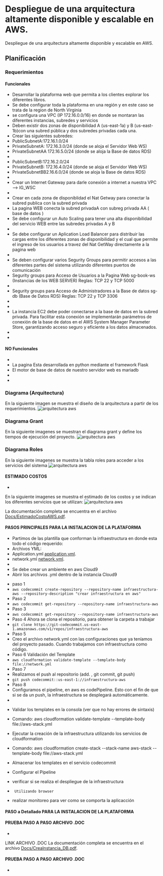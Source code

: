 # Despliegue de una arquitectura altamente disponible y escalable en AWS. 
Despliegue de una arquitectura altamente disponible y escalable en AWS. 

## Planificación

### Requerimientos
#### Funcionales
*  Desarrollar la plataforma web que permita a los clientes explorar los diferentes libros.
*  Se debe configurar toda la plataforma en una región y en este caso se trata de la region de North Virginia
*  se configura una VPC (IP 172.16.0.0/16) en donde se montaran las diferentes instancias, subredes y servicios
*  Deben existir dos zonas de disponibilidad A (us-east-1a) y B (us-east-1b)con una subred pública y dos subredes privadas cada una.
*  Crear las siguientes subredes:
*  PublicSubnetA:172.16.1.0/24
*  PrivateSubnetA: 172.16.3.0/24 (donde se aloja el Servidor Web WS)
*  PrivateSubnetAA 172.16.5.0/24 (donde se aloja la Base de datos RDS)
*
*  PublicSubnetB:172.16.2.0/24
*  PrivateSubnetB: 172.16.4.0/24 (donde se aloja el Servidor Web WS)
*  PrivateSubnetBB2.16.6.0/24 (donde se aloja la Base de datos RDS)
*
* Crear un Internet Gateway para darle conexión a internet a nuestra VPC --> IG_WSC
*
* Crear en cada zona de disponiblidad el Nat Getway para conectar la subred publica con la subred privada
* La pagina WEB conecta la subred privadaA con subreg privada AA ( base de datos )
* Se debe configurar un Auto Scaling para tener una alta disponibilidad del servicio WEB entre las subredes privadas A y B
*
* Se debe configurar un Aplication Load Balancer para distribuir las cargas entre los diferentes zonas de disponibilidad y el cual que permite el ingreso de los usuarios a travez del Nat GetWay directamente a la pagina web
*
* Se deben configurar varios Segurity Groups para permitir accesos a las diferentes partes del sistema utilizando diferentes puertos de comunicación
* Segurity groups para Acceso de Usuarios a la Pagina Web sg-book-ws (Instancias de los WEB SERVER) Reglas: TCP 22 y TCP 5000
*
* Segurity groups para Acceso de Administradores a la Base de datos sg-db (Base de Datos RDS) Reglas:  TCP 22 y TCP 3306
*
*
* La instancia EC2 debe poder conectarse a la base de datos en la subred privada. Para facilitar esta conexión se implementarán parámetros de conexión de la base de datos en el AWS System Manager Parameter Store, garantizando acceso seguro y eficiente a los datos almacenados.
*
*
#### NO Funcionales
*
* La pagina Esta desarrollada en python mediante el framework Flask
* El motor de base de datos de nuestro servidor web es mariadb
*
*  
### Diagrama (Arquitectura)

En la siguiente imagen se muestra el diseño de la arquitectura a partir de los requerimientos. 
![arquitectura aws](img/Arquitectura.png)

### Diagrama Grant

En la siguiente imagenes se muestran el diagrama grant y define los tiempos de ejecución del proyecto. 
![arquitectura aws](img/Grant-G2.png)


### Diagrama Roles

En la siguiente imagenes se muestra la tabla roles para acceder a los servicios del sistema
![arquitectura aws](img/Rol.png)

#### ESTIMADO COSTOS
*
En la siguiente imagenes se muestra el estimado de los costos y se indican los diferentes servicios que se utilizan:
![arquitectura aws](img/EstimadoCostos.png)

La documentación completa se encuentra en el archivo [Docs/EstimadoCostoAWS.pdf](https://github.com/jfgarra/TalentoTech-G2/blob/main/Docs/EstimadoCostoAWS.pdf).

#### PASOS PRINCIPALES PARA LA INSTALACION DE LA PLATAFORMA
* Partimos de las plantilla que conforman la infraestructura en donde esta todo el código requerido:
*  Archivos YML:
*    Application.yml [application.yml](https://github.com/jfgarra/TalentoTech-G2/blob/main/Code/application.yml).
*    network.yml [network.yml](https://github.com/jfgarra/TalentoTech-G2/blob/main/Code/network.yml).
*
*    Se debe crear un ambiente en aws Cloud9
*  Abrir los archivos .yml dentro de la instancia Cloud9
- paso 1
- ```aws codecommit create-repository --repository-name infraestructura-aws --repository-description "crear infraestructura en aws"```
- Paso 2
- ```aws codecommit get-repository --repository-name infraestructura-aws```
- Paso 3
- ```aws codecommit get-repository --repository-name infraestructura-aws```
- Paso 4  Ahora se clona el repositorio, para obtener la carpeta a trabajar
- ```git clone https://git-codecommit.us-east-1.amazonaws.com/v1/repos/infraestructura-aws```
- Paso 5
- Creo el archivo network.yml con las configuraciones que ya teníamos del proyecto
pasado. Cuando trabajamos con infraestructura como código.
- Paso 6 Validación del Template
- ```aws cloudformation validate-template --template-body file://network.yml```
- Paso 7
- Realizamos el push al repositorio (add. , git commit, git push)
- ```git push codecommit::us-east-1://infraestructura-aws```
- Paso 8
- Configuramos el pipeline, en aws es codePipeline. Esto con el fin de que si se da un
push, la infraestructura se desplegará automáticamente.
- 
  










*  Validar los templates en la consola (ver que no hay errores de sintaxis)
*    Comando: aws cloudformation validate-template --template-body file://aws-stack.yml
*  Ejecutar la creación de la infraestructura utilizando los servicios de cloudformation
*    Comando: aws cloudformation create-stack --stack-name aws-stack --template-body file://aws-stack.yml

*   Almacenar los templates en el servicio codecommit

*   Configurar el Pipeline

*   verificar si se realiza el despliegue de la infraestructura
*      Utilizando browser

*  realizar monitoreo para ver como se comporta la aplicacción  


#### PASO a Detallado PARA LA INSTALACION DE LA PLATAFORMA
#### PRUEBA PASO A PASO ARCHIVO .DOC
*
LINK ARCHIVO .DOC
La documentación completa se encuentra en el archivo [Docs/CreaInstancia_DB.pdf](https://github.com/jfgarra/TalentoTech-G2/blob/main/Docs/CreaInstancia_DB.pdf).

#### PRUEBA PASO A PASO ARCHIVO .DOC
*
